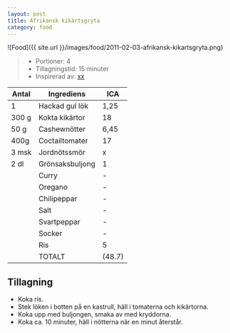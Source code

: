 ```yaml
---
layout: post
title: Afrikansk kikärtsgryta
category: food
---
```


![Food]({{ site.url }}/images/food/2011-02-03-afrikansk-kikartsgryta.png)

>* Portioner: 4
>* Tillagningstid: 15 minuter
>* Inspirerad av: [xx](http://www.vegetariskt.com/visarecept.asp?ReceptID=230)

Antal | Ingrediens                | ICA
----- | ------------------------- | ---
1     | Hackad gul lök            | 1,25
300 g | Kokta kikärtor            | 18
50 g  | Cashewnötter              | 6,45
400g  | Coctailtomater            | 17
3 msk | Jordnötssmör              | x
2 dl  | Grönsaksbuljong           | 1
      | Curry                     | -
      | Oregano                   | -
      | Chilipeppar               | -
      | Salt                      | -
      | Svartpeppar               | -
      | Socker                    | -
      | Ris                       | 5
      | TOTALT                    | (48.7)

Tillagning
----------
* Koka ris.
* Stek löken i botten på en kastrull, häll i tomaterna och kikärtorna.
* Koka upp med buljongen, smaka av med kryddorna.
* Koka ca. 10 minuter, häll i nötterna när en minut återstår.


